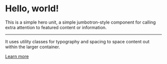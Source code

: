 <div class="container" id="home">
	<div class="jumbotron">
	  <h1 class="display-4">Hello, world!</h1>
	  <p class="lead">This is a simple hero unit, a simple jumbotron-style component for calling extra attention to featured content or information.</p>
	  <hr class="my-4">
	  <p>It uses utility classes for typography and spacing to space content out within the larger container.</p>
	  <a class="btn btn-primary btn-lg" href="#" role="button">Learn more</a>
	</div>
</div>
